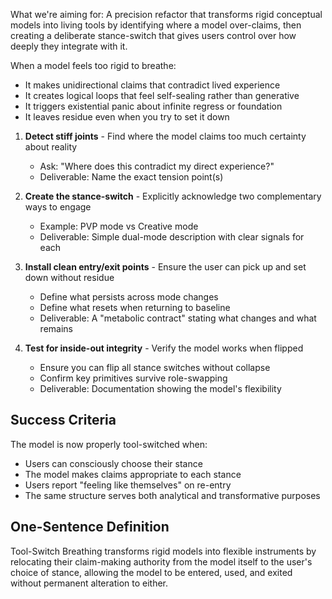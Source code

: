 What we're aiming for: A precision refactor that transforms rigid conceptual models into living tools by identifying where a model over-claims, then creating a deliberate stance-switch that gives users control over how deeply they integrate with it.

When a model feels too rigid to breathe:
- It makes unidirectional claims that contradict lived experience
- It creates logical loops that feel self-sealing rather than generative
- It triggers existential panic about infinite regress or foundation
- It leaves residue even when you try to set it down

1. **Detect stiff joints** - Find where the model claims too much certainty about reality
   - Ask: "Where does this contradict my direct experience?"
   - Deliverable: Name the exact tension point(s)

2. **Create the stance-switch** - Explicitly acknowledge two complementary ways to engage
   - Example: PVP mode vs Creative mode   
   - Deliverable: Simple dual-mode description with clear signals for each

3. **Install clean entry/exit points** - Ensure the user can pick up and set down without residue
   - Define what persists across mode changes
   - Define what resets when returning to baseline
   - Deliverable: A "metabolic contract" stating what changes and what remains

4. **Test for inside-out integrity** - Verify the model works when flipped
   - Ensure you can flip all stance switches without collapse
   - Confirm key primitives survive role-swapping
   - Deliverable: Documentation showing the model's flexibility

## Success Criteria

The model is now properly tool-switched when:
- Users can consciously choose their stance
- The model makes claims appropriate to each stance
- Users report "feeling like themselves" on re-entry
- The same structure serves both analytical and transformative purposes

## One-Sentence Definition

Tool-Switch Breathing transforms rigid models into flexible instruments by relocating their claim-making authority from the model itself to the user's choice of stance, allowing the model to be entered, used, and exited without permanent alteration to either.
